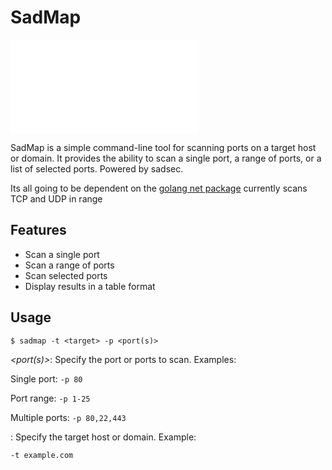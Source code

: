 # SadMap

![SadMap Logo](./art.txt)

SadMap is a simple command-line tool for scanning ports on a target host or domain. It provides the ability to scan a single port, a range of ports, or a list of selected ports. Powered by sadsec.

Its all going to be dependent on the [golang net package](https://pkg.go.dev/net) currently scans TCP and UDP in range

## Features

- Scan a single port
- Scan a range of ports
- Scan selected ports
- Display results in a table format

## Usage
```
$ sadmap -t <target> -p <port(s)>
```

*<port(s)>*: Specify the port or ports to scan. Examples:

Single port: `-p 80`

Port range: `-p 1-25`

Multiple ports: `-p 80,22,443`

*<target>*: Specify the target host or domain. Example:

`-t example.com`
